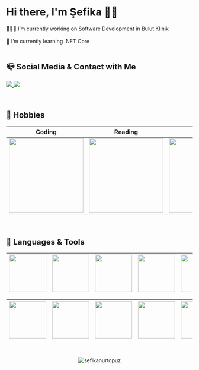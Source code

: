 
# Hi there, I'm Şefika 👋🏼 

 👩🏻‍💻 I’m currently working on Software Development in Bulut Klinik</br></br>
 🌱 I’m currently learning .NET Core </br></br> 

## 📪 Social Media & Contact with Me
<p align="left">
<a  href="https://www.linkedin.com/in/sefikanurtopuz/" target="_blank"><img src="https://img.shields.io/badge/LinkedIn-0077B5?style=for-the-badge&logo=linkedin&logoColor=white"> </a>
<a href="mailto:sefikanurtopuz@gmail.com" target="_blank"><img src="https://img.shields.io/badge/Gmail-D14836?style=for-the-badge&logo=gmail&logoColor=white"></a>
</p>
</br>

## 🔰 Hobbies 

|Coding|Reading|Listening|Researching|
|:-:|:-:|:-:|:-:|
|<img style="width: 200px" src="https://media0.giphy.com/media/LMcB8XospGZO8UQq87/giphy.gif?cid=790b7611f6b2c4186bd5ba8da08eccdc50a50d2e5746a5cf&rid=giphy.gif&ct=g">|<img style="width: 200px" src="https://media0.giphy.com/media/NFA61GS9qKZ68/giphy.gif?cid=790b7611de1bffe8b6fdcf185bd12120c31a661c7da98c03&rid=giphy.gif&ct=g">| <img style="width: 200px" src="https://media4.giphy.com/media/tqfS3mgQU28ko/200.webp?cid=ecf05e47sw4tafqj8xoucdmx1q955jeov28h216wqc3h3rrz&rid=200.webp&ct=g">|  <img style="width: 200px" src="https://media3.giphy.com/media/T5nP7Nwu5FzMc/200.webp?cid=ecf05e47hrxxp5h3kzph3p0fo46uzzttl8thleifho2d5gkb&rid=200.webp&ct=g">|
</br>

## 🔧 Languages & Tools 

|<img style="width: 100px" src="https://img.shields.io/badge/c%23-%23239120.svg?style=for-the-badge&logo=c-sharp&logoColor=white">|<img style="width: 100px" src="https://img.shields.io/badge/.NET-5C2D91?style=for-the-badge&logo=.net&logoColor=white">|<img style="width: 100px" src="https://img.shields.io/badge/html5-%23E34F26.svg?style=for-the-badge&logo=html5&logoColor=white">|<img style="width: 100px" src="https://img.shields.io/badge/css3-%231572B6.svg?style=for-the-badge&logo=css3&logoColor=white">|<img style="width: 100px" src="https://img.shields.io/badge/bootstrap-%23563D7C.svg?style=for-the-badge&logo=bootstrap&logoColor=white">|<img style="width: 100px" src="https://img.shields.io/badge/javascript-%23323330.svg?style=for-the-badge&logo=javascript&logoColor=%23F7DF1E">|<img style="width: 100px" src="https://img.shields.io/badge/php-%23777BB4.svg?style=for-the-badge&logo=php&logoColor=white">|<img style="width: 100px" src="https://img.shields.io/badge/python-3670A0?style=for-the-badge&logo=python&logoColor=ffdd54">|
|:-:|:-:|:-:|:-:|:-:|:-:|:-:|:-:|


|<img style="width: 100px" src="https://img.shields.io/badge/markdown-%23000000.svg?style=for-the-badge&logo=markdown&logoColor=white">|<img style="width: 100px" src="https://img.shields.io/badge/Microsoft%20SQL%20Server-CC2927?style=for-the-badge&logo=microsoft%20sql%20server&logoColor=white">|<img style="width: 100px" src="https://img.shields.io/badge/mysql-%2300f.svg?style=for-the-badge&logo=mysql&logoColor=white">|<img style="width: 100px" src="https://img.shields.io/badge/sqlite-%2307405e.svg?style=for-the-badge&logo=sqlite&logoColor=white">|<img style="width: 100px" src="https://img.shields.io/badge/git-%23F05033.svg?style=for-the-badge&logo=git&logoColor=white">|<img style="width: 100px" src="https://img.shields.io/badge/github-%23121011.svg?style=for-the-badge&logo=github&logoColor=white">|<img style="width: 100px" src="https://img.shields.io/badge/Visual%20Studio-5C2D91.svg?style=for-the-badge&logo=visual-studio&logoColor=white">|<img style="width: 100px" src="https://img.shields.io/badge/Visual%20Studio%20Code-0078d7.svg?style=for-the-badge&logo=visual-studio-code&logoColor=white">
|:-:|:-:|:-:|:-:|:-:|:-:|:-:|:-:|

</br>

<p align="center"> <img src="https://komarev.com/ghpvc/?username=sefikanurtopuz&label=Profile%20views&color=0e75b6&style=flat" alt="sefikanurtopuz" /></p>
